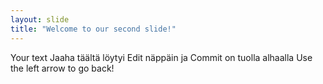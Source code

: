 ```yaml
---
layout: slide
title: "Welcome to our second slide!"
---
```

Your text Jaaha täältä löytyi Edit näppäin ja Commit on tuolla alhaalla
Use the left arrow to go back!
